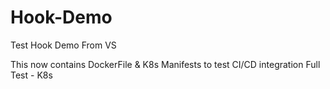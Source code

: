 # Hook-Demo
Test Hook Demo From VS

This now contains DockerFile & K8s Manifests to test CI/CD integration
Full Test - K8s

